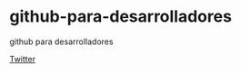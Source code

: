 # github-para-desarrolladores
github para desarrolladores

[Twitter](https://twitter.com/javiercho28)
